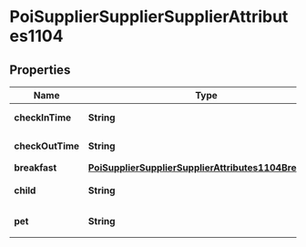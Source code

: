 # PoiSupplierSupplierSupplierAttributes1104

## Properties
Name | Type | Description | Notes
------------ | ------------- | ------------- | -------------
**checkInTime** | **String** | 入住时间(HH:mm) | 
**checkOutTime** | **String** | 离店时间(HH:mm) | 
**breakfast** | [**PoiSupplierSupplierSupplierAttributes1104Breakfast**](PoiSupplierSupplierSupplierAttributes1104Breakfast.md) |  | 
**child** | **String** | 儿童政策(&lt;&#x3D;500字) |  [optional]
**pet** | **String** | 宠物政策(&lt;&#x3D;500字) |  [optional]
